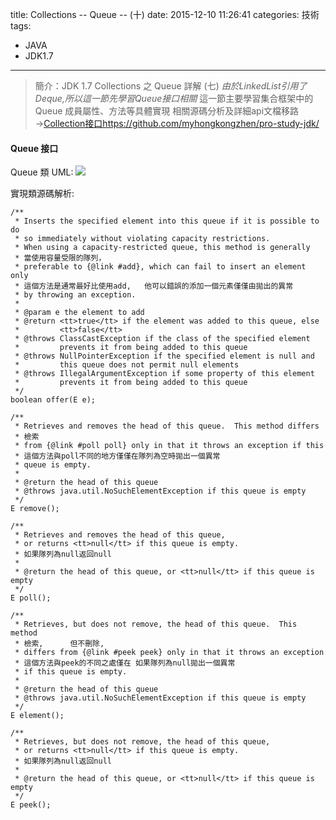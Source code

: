 title: Collections -- Queue -- (十)
date: 2015-12-10 11:26:41
categories: 技術
tags: 
- JAVA
- JDK1.7
---
> 簡介：JDK 1.7 Collections 之 Queue 詳解 (七) 
> _由於LinkedList引用了Deque,所以這一節先學習Queue接口相關_
> 這一節主要學習集合框架中的 Queue 成員屬性、方法等具體實現
> 相關源碼分析及詳細api文檔移路→[Collection接口https://github.com/myhongkongzhen/pro-study-jdk/](https://github.com/myhongkongzhen/pro-study-jdk/tree/master/src/main/java/z/z/w/jdk/collections)

<!--more-->  

#### Queue 接口
Queue 類 UML:
<img src="/images/Collections/Collection-Queue.png"  />

實現類源碼解析:
```
/**
 * Inserts the specified element into this queue if it is possible to do
 * so immediately without violating capacity restrictions.
 * When using a capacity-restricted queue, this method is generally
 * 當使用容量受限的隊列，
 * preferable to {@link #add}, which can fail to insert an element only
 * 這個方法是通常最好比使用add,   他可以錯誤的添加一個元素僅僅由拋出的異常
 * by throwing an exception.
 *
 * @param e the element to add
 * @return <tt>true</tt> if the element was added to this queue, else
 *         <tt>false</tt>
 * @throws ClassCastException if the class of the specified element
 *         prevents it from being added to this queue
 * @throws NullPointerException if the specified element is null and
 *         this queue does not permit null elements
 * @throws IllegalArgumentException if some property of this element
 *         prevents it from being added to this queue
 */
boolean offer(E e);

/**
 * Retrieves and removes the head of this queue.  This method differs
 * 檢索
 * from {@link #poll poll} only in that it throws an exception if this
 * 這個方法與poll不同的地方僅僅在隊列為空時拋出一個異常
 * queue is empty.
 *
 * @return the head of this queue
 * @throws java.util.NoSuchElementException if this queue is empty
 */
E remove();

/**
 * Retrieves and removes the head of this queue,
 * or returns <tt>null</tt> if this queue is empty.
 * 如果隊列為null返回null
 *
 * @return the head of this queue, or <tt>null</tt> if this queue is empty
 */
E poll();

/**
 * Retrieves, but does not remove, the head of this queue.  This method
 * 檢索,      但不刪除,
 * differs from {@link #peek peek} only in that it throws an exception
 * 這個方法與peek的不同之處僅在 如果隊列為null拋出一個異常
 * if this queue is empty.
 *
 * @return the head of this queue
 * @throws java.util.NoSuchElementException if this queue is empty
 */
E element();

/**
 * Retrieves, but does not remove, the head of this queue,
 * or returns <tt>null</tt> if this queue is empty.
 * 如果隊列為null返回null
 *
 * @return the head of this queue, or <tt>null</tt> if this queue is empty
 */
E peek();






```






